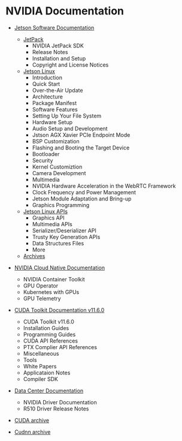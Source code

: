 # NVIDIA Documentation
- [Jetson Software Documentation](https://docs.nvidia.com/jetson/index.html)
  - [JetPack](https://docs.nvidia.com/jetson/jetpack/index.html)
    - NVIDIA JetPack SDK
    - Release Notes
    - Installation and Setup
    - Copyright and License Notices
  - [Jetson Linux](https://docs.nvidia.com/jetson/l4t/index.html)
    - Introduction
    - Quick Start
    - Over-the-Air Update
    - Architecture
    - Package Manifest
    - Software Features
    - Setting Up Your File System
    - Hardware Setup
    - Audio Setup and Development
    - Jstson AGX Xavier PCIe Endpoint Mode
    - BSP Customization
    - Flashing and Booting the Target Device
    - Bootloader
    - Security
    - Kernel Customiztion
    - Camera Development
    - Multimedia
    - NVIDIA Hardware Acceleration in the WebRTC Framework
    - Clock Frequency and Power Management
    - Jetson Module Adaptation and Bring-up
    - Graphics Programming
  - [Jetson Linux APIs](https://docs.nvidia.com/jetson/l4t/index.html#page/Tegra%20Linux%20Driver%20Package%20Development%20Guide/introduction.html)
    - Graphics API 
    - Multimedia APIs
    - Serializer/Deserializer API
    - Trusty Key Generation APIs
    - Data Structures Files
    - More
  - [Archives](https://docs.nvidia.com/jetson/l4t/index.html#page/Tegra%20Linux%20Driver%20Package%20Development%20Guide/introduction.html)
- [NVIDIA Cloud Native Documentation](https://docs.nvidia.com/datacenter/cloud-native/contents.html)
  - NVIDIA Container Toolkit
  - GPU Operator
  - Kubernetes with GPUs
  - GPU Telemetry
- [CUDA Toolkit Documentation v11.6.0](https://docs.nvidia.com/cuda/index.html)
  - CUDA Toolkit v11.6.0
  - Installation Guides
  - Programming Guides
  - CUDA API References
  - PTX Complier API References
  - Miscellaneous
  - Tools
  - White Papers
  - Applicataion Notes
  - Compiler SDK


- [Data Center Documentation](https://docs.nvidia.com/datacenter/tesla/index.html#nvidia-driver-documentation)
  - NVIDIA Driver Documentation
  - R510 Driver Release Notes
- [CUDA archive](https://developer.nvidia.com/cuda-toolkit-archive)
- [Cudnn archive](https://developer.nvidia.com/rdp/cudnn-archive)

